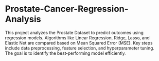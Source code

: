 # Prostate-Cancer-Regression-Analysis
This project analyzes the Prostate Dataset to predict outcomes using regression models. Algorithms like Linear Regression, Ridge, Lasso, and Elastic Net are compared based on Mean Squared Error (MSE). Key steps include data preprocessing, feature selection, and hyperparameter tuning. The goal is to identify the best-performing model efficiently.
